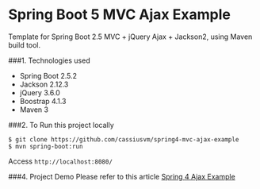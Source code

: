 Spring Boot 5 MVC Ajax Example
===============================
Template for Spring Boot 2.5 MVC + jQuery Ajax + Jackson2, using Maven build tool.

###1. Technologies used
* Spring Boot 2.5.2
* Jackson 2.12.3
* jQuery 3.6.0
* Boostrap 4.1.3
* Maven 3

###2. To Run this project locally
```shell
$ git clone https://github.com/cassiusvm/spring4-mvc-ajax-example
$ mvn spring-boot:run
```
Access ```http://localhost:8080/```

###4. Project Demo
Please refer to this article [Spring 4 Ajax Example](http://www.mkyong.com/spring-mvc/spring-4-mvc-ajax-hello-world-example/)

